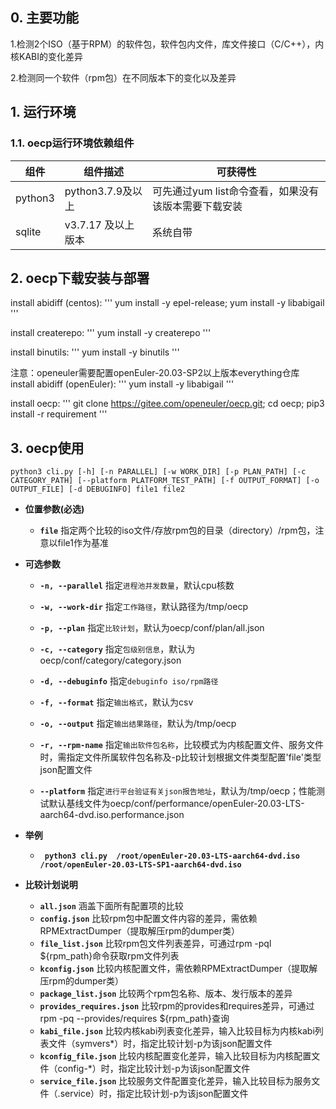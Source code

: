 ## 0. 主要功能

1.检测2个ISO（基于RPM）的软件包，软件包内文件，库文件接口（C/C++），内核KABI的变化差异

2.检测同一个软件（rpm包）在不同版本下的变化以及差异
## 1. 运行环境

### 1.1. oecp运行环境依赖组件

| 组件      | 组件描述                                                     | 可获得性                                             |
| --------- | ------------------------------------------------------------ | ---------------------------------------------------- |
| python3   | python3.7.9及以上| 可先通过yum list命令查看，如果没有该版本需要下载安装 |
| sqlite    | v3.7.17 及以上版本                                           | 系统自带                                             |


## 2. oecp下载安装与部署


install abidiff (centos): ''' yum install -y epel-release; yum install -y libabigail '''

install createrepo: ''' yum install -y createrepo '''

install binutils: ''' yum install -y binutils '''

注意：openeuler需要配置openEuler-20.03-SP2以上版本everything仓库
install abidiff (openEuler): ''' yum install -y libabigail '''

install oecp:
'''
git clone https://gitee.com/openeuler/oecp.git;
cd oecp;
pip3 install -r requirement
'''

## 3. oecp使用

`python3 cli.py [-h] [-n PARALLEL] [-w WORK_DIR] [-p PLAN_PATH]
                [-c CATEGORY_PATH] [--platform PLATFORM_TEST_PATH]
                [-f OUTPUT_FORMAT] [-o OUTPUT_FILE] [-d DEBUGINFO]
                file1 file2`
* **位置参数(必选)**
  * **`file`**
    指定两个比较的iso文件/存放rpm包的目录（directory）/rpm包，注意以file1作为基准

* **可选参数**

  * **`-n, --parallel`**
    指定`进程池并发数量`，默认cpu核数

  * **`-w, --work-dir`**
    指定`工作路径`，默认路径为/tmp/oecp
  
  * **`-p, --plan`**
    指定`比较计划`，默认为oecp/conf/plan/all.json

  * **`-c, --category`**
    指定`包级别信息`，默认为oecp/conf/category/category.json
	
  * **`-d, --debuginfo`**
    指定`debuginfo iso/rpm路径`
	
  * **`-f, --format`**
    指定`输出格式`，默认为csv

  * **`-o, --output`**
    指定`输出结果路径`，默认为/tmp/oecp
  
  * **`-r, --rpm-name`**
    指定`输出软件包名称`，比较模式为内核配置文件、服务文件时，需指定文件所属软件包名称及-p比较计划根据文件类型配置'file'类型json配置文件

  * **`--platform`**
    指定`进行平台验证有关json报告地址`，默认为/tmp/oecp；性能测试默认基线文件为oecp/conf/performance/openEuler-20.03-LTS-aarch64-dvd.iso.performance.json
    
* **举例**

  * **` python3 cli.py  /root/openEuler-20.03-LTS-aarch64-dvd.iso /root/openEuler-20.03-LTS-SP1-aarch64-dvd.iso`**

* **比较计划说明**
  * **`all.json`**
    涵盖下面所有配置项的比较
  * **`config.json`**
    比较rpm包中配置文件内容的差异，需依赖RPMExtractDumper（提取解压rpm的dumper类）
  * **`file_list.json`**
    比较rpm包文件列表差异，可通过rpm -pql ${rpm_path}命令获取rpm文件列表
  * **`kconfig.json`**
    比较内核配置文件，需依赖RPMExtractDumper（提取解压rpm的dumper类）
  * **`package_list.json`**
    比较两个rpm包名称、版本、发行版本的差异
  * **`provides_requires.json`**
    比较rpm的provides和requires差异，可通过rpm -pq --provides/requires ${rpm_path}查询
  * **`kabi_file.json`**
    比较内核kabi列表变化差异，输入比较目标为内核kabi列表文件（symvers*）时，指定比较计划-p为该json配置文件
  * **`kconfig_file.json`**
    比较内核配置变化差异，输入比较目标为内核配置文件（config-*）时，指定比较计划-p为该json配置文件
  * **`service_file.json`**
    比较服务文件配置变化差异，输入比较目标为服务文件（.service）时，指定比较计划-p为该json配置文件
